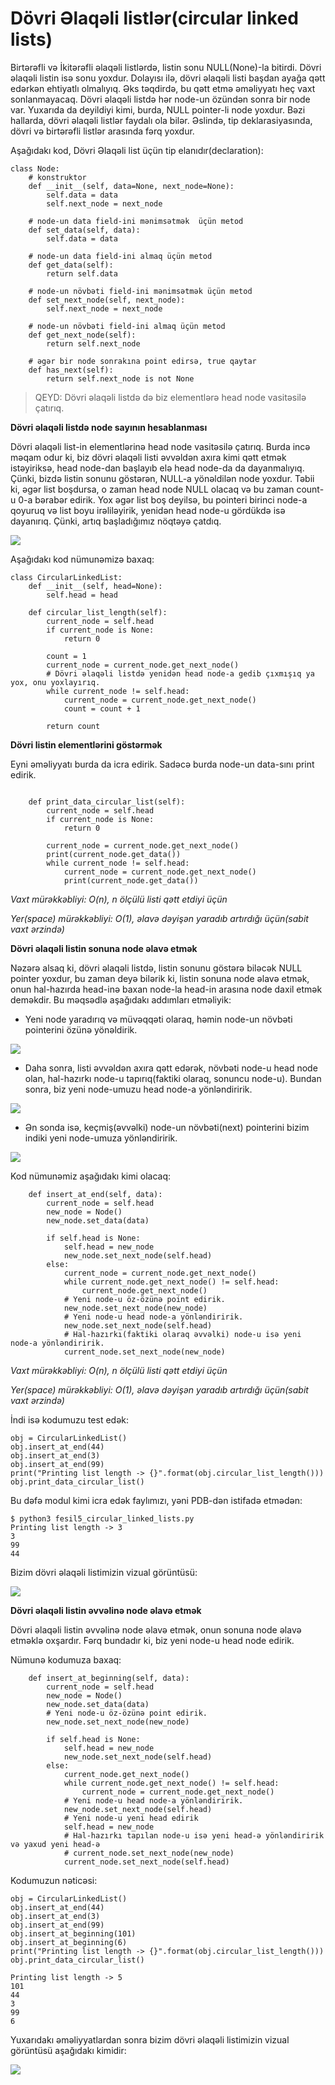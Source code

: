 # Dövri Əlaqəli listlər(circular linked lists)

Birtərəfli və İkitərəfli əlaqəli listlərdə, listin sonu NULL(None)-la bitirdi. Dövri əlaqəli listin isə sonu yoxdur.
Dolayısı ilə, dövri əlaqəli listi başdan ayağa qətt edərkən ehtiyatlı olmalıyıq. Əks təqdirdə, bu qətt etmə əməliyyatı heç vaxt sonlanmayacaq. Dövri əlaqəli listdə hər node-un özündən sonra bir node var. Yuxarıda da deyildiyi kimi, burda, NULL pointer-li node yoxdur. Bəzi hallarda, dövri əlaqəli listlər faydalı ola bilər. Əslində, tip deklarasiyasında, dövri və birtərəfli listlər arasında fərq yoxdur.

Aşağıdakı kod, Dövri Əlaqəli list üçün tip elanıdır(declaration):

```
class Node:
    # konstruktor
    def __init__(self, data=None, next_node=None):
        self.data = data
        self.next_node = next_node

    # node-un data field-ini mənimsətmək  üçün metod
    def set_data(self, data):
        self.data = data

    # node-un data field-ini almaq üçün metod
    def get_data(self):
        return self.data

    # node-un növbəti field-ini mənimsətmək üçün metod
    def set_next_node(self, next_node):
        self.next_node = next_node

    # node-un növbəti field-ini almaq üçün metod
    def get_next_node(self):
        return self.next_node

    # əgər bir node sonrakına point edirsə, true qaytar
    def has_next(self):
        return self.next_node is not None
```

> QEYD: Dövri əlaqəli listdə də biz elementlərə head node vasitəsilə çatırıq.

**Dövri əlaqəli listdə node sayının hesablanması**

Dövri əlaqəli list-in elementlərinə head node vasitəsilə çatırıq. Burda incə məqam odur ki, biz dövri əlaqəli listi əvvəldən axıra kimi qətt etmək istəyiriksə, head node-dan başlayıb elə head node-da da dayanmalıyıq. Çünki, bizdə listin sonunu göstərən, NULL-a yönəldilən node yoxdur.
Təbii ki, əgər list boşdursa, o zaman head node NULL olacaq və bu zaman count-u 0-a bərabər edirik.
Yox əgər list boş deyilsə, bu pointeri birinci node-a qoyuruq və list boyu irəliləyirik, yenidən head node-u gördükdə isə dayanırıq. Çünki, artıq başladığımız nöqtəyə çatdıq.

![](../Source_Code/resources/fesil5/circular_linked_list_1.png)

Aşağıdakı kod nümunəmizə baxaq:

```
class CircularLinkedList:
    def __init__(self, head=None):
        self.head = head

    def circular_list_length(self):
        current_node = self.head
        if current_node is None:
            return 0

        count = 1
        current_node = current_node.get_next_node()
        # Dövri əlaqəli listdə yenidən head node-a gedib çıxmışıq ya yox, onu yoxlayırıq.
        while current_node != self.head:
            current_node = current_node.get_next_node()
            count = count + 1

        return count
```

**Dövri listin elementlərini göstərmək**

Eyni əməliyyatı burda da icra edirik. Sadəcə burda node-un data-sını print edirik.

```

    def print_data_circular_list(self):
        current_node = self.head
        if current_node is None:
            return 0

        current_node = current_node.get_next_node()
        print(current_node.get_data())
        while current_node != self.head:
            current_node = current_node.get_next_node()
            print(current_node.get_data())
```

*Vaxt mürəkkəbliyi: O(n), n ölçülü listi qətt etdiyi üçün*

*Yer(space) mürəkkəbliyi: O(1), əlavə dəyişən yaradıb artırdığı üçün(sabit vaxt ərzində)*

**Dövri əlaqəli listin sonuna node əlavə etmək**

Nəzərə alsaq ki, dövri əlaqəli listdə, listin sonunu göstərə biləcək NULL pointer yoxdur, bu zaman deyə bilərik ki, listin sonuna node əlavə etmək, onun hal-hazırda head-inə baxan node-la head-in arasına node daxil etmək deməkdir.
Bu məqsədlə aşağıdakı addımları etməliyik:

* Yeni node yaradırıq və müvəqqəti olaraq, həmin node-un növbəti pointerini özünə yönəldirik.

![](../Source_Code/resources/fesil5/circular_linked_list_2.png)

* Daha sonra, listi əvvəldən axıra qətt edərək, növbəti node-u head node olan, hal-hazırkı node-u tapırıq(faktiki olaraq, sonuncu node-u). Bundan sonra, biz yeni node-umuzu head node-a yönləndiririk.

![](../Source_Code/resources/fesil5/circular_linked_list_3.png)

* Ən sonda isə, keçmiş(əvvəlki) node-un növbəti(next) pointerini bizim indiki yeni node-umuza yönləndiririk.

![](../Source_Code/resources/fesil5/circular_linked_list_4.png)

Kod nümunəmiz aşağıdakı kimi olacaq:

```
    def insert_at_end(self, data):
        current_node = self.head
        new_node = Node()
        new_node.set_data(data)

        if self.head is None:
            self.head = new_node
            new_node.set_next_node(self.head)
        else:
            current_node = current_node.get_next_node()
            while current_node.get_next_node() != self.head:
                current_node.get_next_node()
            # Yeni node-u öz-özünə point edirik.
            new_node.set_next_node(new_node)
            # Yeni node-u head node-a yönləndiririk.
            new_node.set_next_node(self.head)
            # Hal-hazırkı(faktiki olaraq əvvəlki) node-u isə yeni node-a yönləndiririk.
            current_node.set_next_node(new_node)
```

*Vaxt mürəkkəbliyi: O(n), n ölçülü listi qətt etdiyi üçün*

*Yer(space) mürəkkəbliyi: O(1), əlavə dəyişən yaradıb artırdığı üçün(sabit vaxt ərzində)*

İndi isə kodumuzu test edək:

```
obj = CircularLinkedList()
obj.insert_at_end(44)
obj.insert_at_end(3)
obj.insert_at_end(99)
print("Printing list length -> {}".format(obj.circular_list_length()))
obj.print_data_circular_list()
```

Bu dəfə modul kimi icra edək faylımızı, yəni PDB-dən istifadə etmədən:

```
$ python3 fesil5_circular_linked_lists.py
Printing list length -> 3
3
99
44
```

Bizim dövri əlaqəli listimizin vizual görüntüsü:


![](../Source_Code/resources/fesil5/circular_linked_list_5.png)

**Dövri əlaqəli listin əvvəlinə node əlavə etmək**

Dövri əlaqəli listin əvvəlinə node əlavə etmək, onun sonuna node əlavə etməklə
oxşardır. Fərq bundadır ki, biz yeni node-u head node edirik.

Nümunə kodumuza baxaq:
```
    def insert_at_beginning(self, data):
        current_node = self.head
        new_node = Node()
        new_node.set_data(data)
        # Yeni node-u öz-özünə point edirik.
        new_node.set_next_node(new_node)

        if self.head is None:
            self.head = new_node
            new_node.set_next_node(self.head)
        else:
            current_node.get_next_node()
            while current_node.get_next_node() != self.head:
                current_node = current_node.get_next_node()
            # Yeni node-u head node-a yönləndiririk.
            new_node.set_next_node(self.head)
            # Yeni node-u yeni head edirik
            self.head = new_node
            # Hal-hazırkı tapılan node-u isə yeni head-ə yönləndiririk və yaxud yeni head-ə
            # current_node.set_next_node(new_node)
            current_node.set_next_node(self.head)
```

Kodumuzun nəticəsi:

```
obj = CircularLinkedList()
obj.insert_at_end(44)
obj.insert_at_end(3)
obj.insert_at_end(99)
obj.insert_at_beginning(101)
obj.insert_at_beginning(6)
print("Printing list length -> {}".format(obj.circular_list_length()))
obj.print_data_circular_list()
```
```
Printing list length -> 5
101
44
3
99
6
```

Yuxarıdakı əməliyyatlardan sonra bizim dövri əlaqəli listimizin vizual görüntüsü aşağıdakı kimidir:

![](../Source_Code/resources/fesil5/circular_linked_list_6.png)